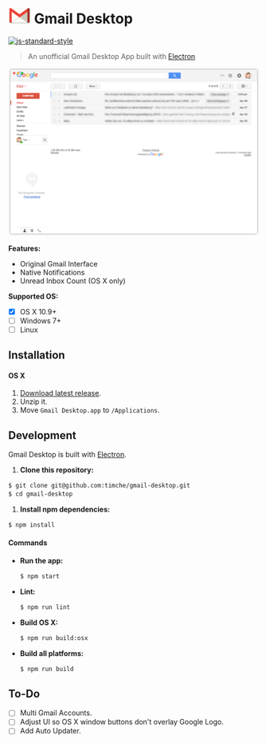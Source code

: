 # <img src=".github/gmail-logo.png" width="45"> Gmail Desktop

[![js-standard-style](https://img.shields.io/badge/code%20style-standard-brightgreen.svg?style=flat-square)](http://standardjs.com/)

> An unofficial Gmail Desktop App built with [Electron](https://github.com/electron/electron)

![Gmail Desktop Screenshot](.github/screenshot.png)

**Features:**
- Original Gmail Interface
- Native Notifications
- Unread Inbox Count (OS X only)

**Supported OS:**
- [x] OS X 10.9+
- [ ] Windows 7+
- [ ] Linux

## Installation

#### OS X
1. [Download latest release](https://github.com/timche/gmail-desktop/releases).
1. Unzip it.
1. Move `Gmail Desktop.app` to `/Applications`.

## Development
Gmail Desktop is built with [Electron](https://github.com/electron/electron).

1. **Clone this repository:**

  ```bash
  $ git clone git@github.com:timche/gmail-desktop.git
  $ cd gmail-desktop
  ```
1. **Install npm dependencies:**

  ```bash
  $ npm install
  ```

#### Commands
- **Run the app:**

  ```bash
  $ npm start
  ```

- **Lint:**

  ```bash
  $ npm run lint
  ```

- **Build OS X:**

  ```bash
  $ npm run build:osx
  ```

- **Build all platforms:**

  ```bash
  $ npm run build
  ```

## To-Do
- [ ] Multi Gmail Accounts.
- [ ] Adjust UI so OS X window buttons don't overlay Google Logo.
- [ ] Add Auto Updater.
